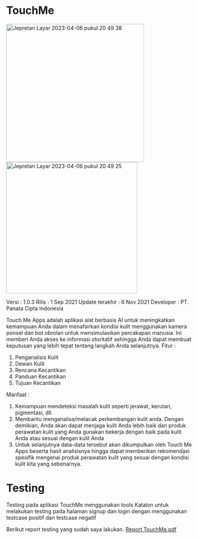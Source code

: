 # TouchMe

<img width="367" alt="Jepretan Layar 2023-04-06 pukul 20 49 38" src="https://user-images.githubusercontent.com/25931262/230398099-59b15d2c-087b-415f-a6e3-6bd3530dde62.png"> <img width="349" alt="Jepretan Layar 2023-04-06 pukul 20 49 25" src="https://user-images.githubusercontent.com/25931262/230398237-32384fda-16ec-4bfc-83ef-39916586180c.png">

Versi           : 1.0.3
Rilis           : 1 Sep 2021
Update terakhir : 6 Nov 2021
Developer       : PT. Panata Cipta Indonesia

Touch Me Apps adalah aplikasi alat berbasis AI untuk meningkatkan kemampuan Anda dalam menafsirkan kondisi kulit menggunakan kamera ponsel dan bot obrolan untuk mensimulasikan percakapan manusia. Ini memberi Anda akses ke informasi otoritatif sehingga Anda dapat membuat keputusan yang lebih tepat tentang langkah Anda selanjutnya.
Fitur :
1. Penganalisis Kulit
2. Dewan Kulit
3. Rencana Kecantikan
4. Panduan Kecantikan
5. Tujuan Kecantikan

Manfaat :
1. Kemampuan mendeteksi masalah kulit seperti jerawat, kerutan, pigmentasi, dll.
2. Membantu menganalisa/melacak perkembangan kulit anda. Dengan demikian, Anda akan dapat menjaga kulit Anda lebih baik dan produk perawatan kulit yang Anda gunakan bekerja dengan baik pada kulit Anda atau sesuai dengan kulit Anda
3. Untuk selanjutnya data-data tersebut akan dikumpulkan oleh Touch Me Apps beserta hasil analisisnya hingga dapat memberikan rekomendasi spesifik mengenai produk perawatan kulit yang sesuai dengan kondisi kulit kita yang sebenarnya.

# Testing
Testing pada aplikasi TouchMe menggunakan tools Katalon untuk melakukan testing pada halaman signup dan login dengan menggunakan testcase positif dan testcase negatif

Berikut report testing yang sudah saya lakukan.
[Report TouchMe.pdf](https://github.com/rizkygunardi/TouchMe/files/11171309/Report.TouchMe.pdf)
